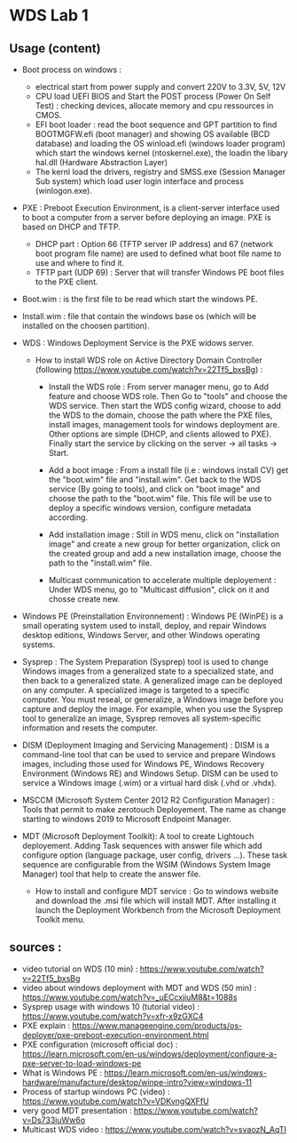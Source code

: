 # WDS Lab 1

## Usage (content)

- Boot process on windows :
    - electrical start from power supply and convert 220V to 3.3V, 5V, 12V
    - CPU load UEFI BIOS and Start the POST process (Power On Self Test) : checking devices, allocate memory and cpu ressources in CMOS.
    - EFI boot loader : read the boot sequence and GPT partition to find BOOTMGFW.efi (boot manager) and showing OS available (BCD database) and loading the OS winload.efi (windows loader program) which start the windows kernel (ntoskernel.exe), the loadin the libary hal.dll (Hardware Abstraction Layer)
    - The kernl load the drivers, registry and SMSS.exe (Session Manager Sub system) which load user login interface and process (winlogon.exe).

- PXE : Preboot Execution Environment, is a client-server interface used to boot a computer from a server before deploying an image. PXE is based on DHCP and TFTP.

    - DHCP part : Option 66 (TFTP server IP address) and 67 (network boot program file name) are used to defined what boot file name to use and where to find it.
    - TFTP part (UDP 69) : Server that will transfer Windows PE boot files to the PXE client.

- Boot.wim : is the first file to be read which start the windows PE.

- Install.wim : file that contain the windows base os (which will be installed on the choosen partition).

- WDS : Windows Deployment Service is the PXE widows server.

    - How to install WDS role on Active Directory Domain Controller (following https://www.youtube.com/watch?v=22Tf5_bxsBg) : 
        - Install the WDS role : From server manager menu, go to Add feature and choose WDS role. Then Go to "tools" and choose the WDS service. Then start the WDS config wizard, choose to add the WDS to the domain, choose the path where the PXE files, install images, management tools for windows deployment are. Other options are simple (DHCP, and clients allowed to PXE). Finally start the service by clicking on the server -> all tasks -> Start.
        - Add a boot image : From a install file (i.e : windows install CV) get the "boot.wim" file and "install.wim". Get back to the WDS service (By going to tools), and click on "boot image" and choose the path to the "boot.wim" file. This file will be use to deploy a specific windows version, configure metadata according.
        - Add installation image : Still in WDS menu, click on "installation image" and create a new group for better organization, click on the created group and add a new installation image, choose the path to the "install.wim" file.

        - Multicast communication to accelerate multiple deployement : Under WDS menu, go to "Multicast diffusion", click on it and chosse create new.

- Windows PE (Preinstallation Environnement) : Windows PE (WinPE) is a small operating system used to install, deploy, and repair Windows desktop editions, Windows Server, and other Windows operating systems.

- Sysprep : The System Preparation (Sysprep) tool is used to change Windows images from a generalized state to a specialized state, and then back to a generalized state. A generalized image can be deployed on any computer. A specialized image is targeted to a specific computer. You must reseal, or generalize, a Windows image before you capture and deploy the image. For example, when you use the Sysprep tool to generalize an image, Sysprep removes all system-specific information and resets the computer. 

- DISM (Deployment Imaging and Servicing Management) : DISM is a command-line tool that can be used to service and prepare Windows images, including those used for Windows PE, Windows Recovery Environment (Windows RE) and Windows Setup. DISM can be used to service a Windows image (.wim) or a virtual hard disk (.vhd or .vhdx).

- MSCCM (Microsoft System Center 2012 R2 Configuration Manager) : Tools that permit to make zerotouch Deployement. The name as change starting to windows 2019 to Microsoft Endpoint Manager.

- MDT (Microsoft Deployment Toolkit): A tool to create Lightouch deployement. Adding Task sequences with answer file which add configure option (language package, user config, drivers ...). These task sequence are configurable from the WSIM (Windows System Image Manager) tool that help to create the answer file.

    - How to install and configure MDT service : Go to windows website and download the .msi file which will install MDT. After installing it launch the Deployment Workbench from the Microsoft Deployment Toolkit menu.

## sources :

- video tutorial on WDS (10 min) : https://www.youtube.com/watch?v=22Tf5_bxsBg
- video about windows deployment with MDT and WDS (50 min) : https://www.youtube.com/watch?v=_uECcxjiuM8&t=1088s
- Sysprep usage with windows 10 (tutorial video) : https://www.youtube.com/watch?v=xfr-x9zGXC4
- PXE explain : https://www.manageengine.com/products/os-deployer/pxe-preboot-execution-environment.html
- PXE configuration (microsoft official doc) : https://learn.microsoft.com/en-us/windows/deployment/configure-a-pxe-server-to-load-windows-pe
- What is Windows PE : https://learn.microsoft.com/en-us/windows-hardware/manufacture/desktop/winpe-intro?view=windows-11
- Process of startup windows PC (video) : https://www.youtube.com/watch?v=VDKvngQXFfU
- very good MDT presentation : https://www.youtube.com/watch?v=Ds733iuWw6o
- Multicast WDS video : https://www.youtube.com/watch?v=svaozN_AqTI